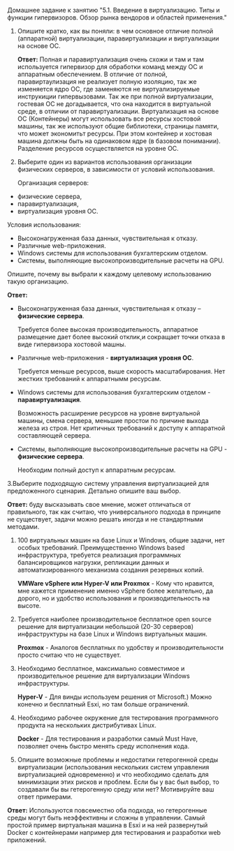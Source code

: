Домашнее задание к занятию "5.1. Введение в виртуализацию. Типы и функции гипервизоров. Обзор рынка вендоров и областей применения."

1. Опишите кратко, как вы поняли: в чем основное отличие полной (аппаратной) виртуализации, паравиртуализации и виртуализации на основе ОС.

   **Ответ:** Полная и паравиртуализация очень схожи и там и там используется гипервизор для обработки команд между ОС и аппаратным обеспечением. В отличие от полной, паравиртаулизация не реализует полную изоляцию, так же изменяется ядро ОС, где заменяются не виртуализируемые инструкиции гипервызовами. 
   Так же при полной виртуализации, гостевая ОС не догадывается, что она находится в виртуальной среде, в отличии от паравиртуализации.
   Виртуализация на основе ОС (Контейнеры) могут использовать все ресурсы хостовой машины, так же используют общие библиотеки, страницы памяти, что может экономитьт ресурсы. При этом контейнер и хостовая машина должны быть на одинаковом ядре (в базовом понимании). Разделение ресурсов осуществляется на уровне ОС.
   

2. Выберите один из вариантов использования организации физических серверов, в зависимости от условий использования.
   

   Организация серверов:
- физические сервера,
- паравиртуализация,
- виртуализация уровня ОС.

Условия использования:
- Высоконагруженная база данных, чувствительная к отказу.
- Различные web-приложения.
- Windows системы для использования бухгалтерским отделом.
- Системы, выполняющие высокопроизводительные расчеты на GPU.

Опишите, почему вы выбрали к каждому целевому использованию такую организацию.

   **Ответ:**
   - Высоконагруженная база данных, чувствительная к отказу – **физические сервера**. 

      Требуется более высокая производительность, аппаратное размещение дает более высокий отклик,и сокращает точки отказа в виде гипервизора хостовой машны.

   - Различные web-приложения - **виртуализация уровня ОС**.

      Требуется меньше ресурсов, выше скорость масштабирования. Нет жестких требований к аппаратнымм ресурсам.

   - Windows системы для использования бухгалтерским отделом - **паравиртуализация**.

      Возможность расширение ресурсов на уровне виртуальной машины, смена сервера, меньшие простои по причине выхода железа из строя. Нет критичных требований к доступу к аппаратной составляющей сервера.
     
   - Системы, выполняющие высокопроизводительные расчеты на GPU - **физические сервера**.

      Необходим полный доступ к аппаратным ресурсам.


3.Выберите подходящую систему управления виртуализацией для предложенного сценария. Детально опишите ваш выбор.

**Ответ:** буду высказывать свое мнение, может отличаться от правильного, так как считаю, что универсального подхода в принципе не существует, задачи можно решать иногда и не стандартными методами.
1. 100 виртуальных машин на базе Linux и Windows, общие задачи, нет особых требований. Преимущественно Windows based инфраструктура, требуется реализация программных балансировщиков нагрузки, репликации данных и автоматизированного механизма создания резервных копий.
   
   **VMWare vSphere или Hyper-V или Proxmox** - Кому что нравится, мне кажется применение именно vSphere более желательно, да дорого, но и удобство использования и производительность на высоте.

2. Требуется наиболее производительное бесплатное open source решение для виртуализации небольшой (20-30 серверов) инфраструктуры на базе Linux и Windows виртуальных машин.
   
   **Proxmox** - Аналогов бесплатных по удобству и производительности просто считаю что не существует.

3. Необходимо бесплатное, максимально совместимое и производительное решение для виртуализации Windows инфраструктуры.
   
   **Hyper-V** - Для винды используем решения от Microsoft.) Можно конечно и бесплатный Esxi, но там больше ограничений.
   
4. Необходимо рабочее окружение для тестирования программного продукта на нескольких дистрибутивах Linux.
   
   **Docker** - Для тестирования и разработки самый Must Have, позволяет очень быстро менять среду исполнения кода.


4. Опишите возможные проблемы и недостатки гетерогенной среды виртуализации (использования нескольких систем управления виртуализацией одновременно) и что необходимо сделать для минимизации этих рисков и проблем. Если бы у вас был выбор, то создавали бы вы гетерогенную среду или нет? Мотивируйте ваш ответ примерами.

**Ответ:** Используются повсеместно оба подхода, но гетерогенные среды могут быть неэффективны и сложны в управлении. Самый простой пример виртуальная машина в Esxi и на ней развернутый Docker с контейнерами например для тестирования и разработки web приложений.